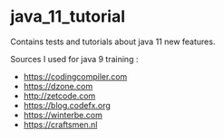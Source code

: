 # java_11_tutorial
Contains tests and tutorials about java 11 new features.

Sources I used for java 9 training :
- https://codingcompiler.com	
- https://dzone.com
- http://zetcode.com
- https://blog.codefx.org
- https://winterbe.com
- https://craftsmen.nl